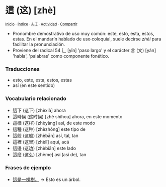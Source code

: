# 這 (这) [zhè]
<sup>[Inicio](../../../../index.md) · [Índice](../../../../indices/chino-espanol-zhe4.md) · [A-Z](../../../../indices/alfabetico.md) · [Actividad](../../../../indices/actividad.md) · [Compartir](https://x.com/intent/tweet?text=El%20car%C3%A1cter%20%E9%80%99%20(%E8%BF%99)%20%5Bzh%C3%A8%5D%20en%20el%20Diccionario%20chino-espa%C3%B1ol%2C%20con%20notas%20gramaticales%2C%20traducciones%2C%20vocabulario%20relacionado%20y%20frases%20de%20ejemplo.%0A%E2%86%92%20https%3A%2F%2Fjucardus.github.io%2Fcontenido%2Fz%2Fh%2Fe%2Fzhe4-36889.html%0A%0A%23chn_espnl_jucardus%0A%40jucardus)</sup>

* Pronombre demostrativo de uso muy común: este, esto, esta, estos, estas. En el mandarín hablado de uso coloquial, suele decirse _zhèi_ para facilitar la pronunciación.
* Proviene del radical 54 辶 [yǐn] 'paso largo' y el carácter 言 (文) [yán] 'habla', 'palabras' como componente fonético.

### Traducciones

* esto, este, esta, estos, estas
* así (en este sentido)

### Vocabulario relacionado

* 這下 (这下) [zhèxià] ahora
* 這時候 (这时候) [zhè shíhou] ahora, en este momento
* 這樣 (这样) [zhèyàng] así, de este modo
* 這種 (这种) [zhèzhǒng] este tipo de
* 這般 (这般) [zhèbān] así, tal, tan
* 這裡 (这里) [zhèlǐ] aquí, acá
* 這邊 (这边) [zhèbiān] este lado
* 這麼 (这么) [zhème] así (así de), tan

### Frases de ejemplo

* [這是一棵樹。](../../../../contenido/z/h/e/zhe4-shi4-yi1-ke1-shu4.md) → Esto es un árbol.
